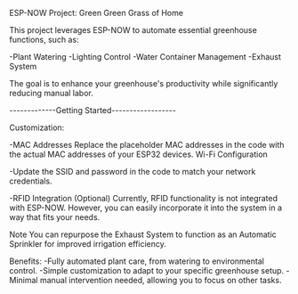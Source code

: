 ESP-NOW Project: Green Green Grass of Home

This project leverages ESP-NOW to automate essential greenhouse functions, such as:

-Plant Watering
-Lighting Control
-Water Container Management
-Exhaust System

The goal is to enhance your greenhouse's productivity while significantly reducing manual labor.

-------------Getting Started------------------

Customization:

-MAC Addresses
Replace the placeholder MAC addresses in the code with the actual MAC addresses of your ESP32 devices.
Wi-Fi Configuration

-Update the SSID and password in the code to match your network credentials.

-RFID Integration (Optional)
Currently, RFID functionality is not integrated with ESP-NOW.
However, you can easily incorporate it into the system in a way that fits your needs.

Note
You can repurpose the Exhaust System to function as an Automatic Sprinkler for improved irrigation efficiency.

Benefits:
-Fully automated plant care, from watering to environmental control.
-Simple customization to adapt to your specific greenhouse setup.
-Minimal manual intervention needed, allowing you to focus on other tasks.
